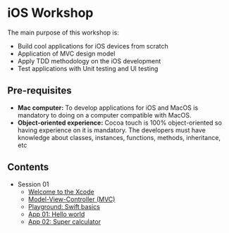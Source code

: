 # iOS Workshop

The main purpose of this workshop is:

- Build cool applications for iOS devices from scratch
- Application of MVC design model 
- Apply TDD methodology on the iOS development
- Test applications with Unit testing and UI testing

## Pre-requisites

- **Mac computer:** To develop applications for iOS and MacOS is mandatory to doing on a computer compatible with MacOS.
- **Object-oriented experience:** Cocoa touch is 100% object-oriented so having experience on it is mandatory. The developers must have knowledge about classes, instances, functions, methods, inheritance, etc

## Contents 
* Session 01
  * [Welcome to the Xcode](./Docs/Xcode/)
  * [Model-View-Controller (MVC) ](./Docs/MVC/)
  * [Playground: Swift basics](./Docs/Swift/)
  * [App 01: Hello world]() 
  * [App 02: Super calculator]()

